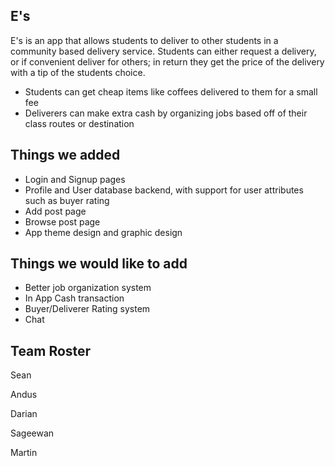 ## E's
E's is an app that allows students to deliver to other students in a community based delivery service. Students can either request a delivery, or if convenient deliver for others; in return they get the price of the delivery with a tip of the students choice.
- Students can get cheap items like coffees delivered to them for a small fee
- Deliverers can make extra cash by organizing jobs based off of their class routes or destination

## Things we added
- Login and Signup pages
- Profile and User database backend, with support for user attributes such as buyer rating
- Add post page
- Browse post page
- App theme design and graphic design

## Things we would like to add
- Better job organization system
- In App Cash transaction
- Buyer/Deliverer Rating system
- Chat

## Team Roster
<p> Sean
<p> Andus
<p> Darian
<p> Sageewan
<p> Martin

